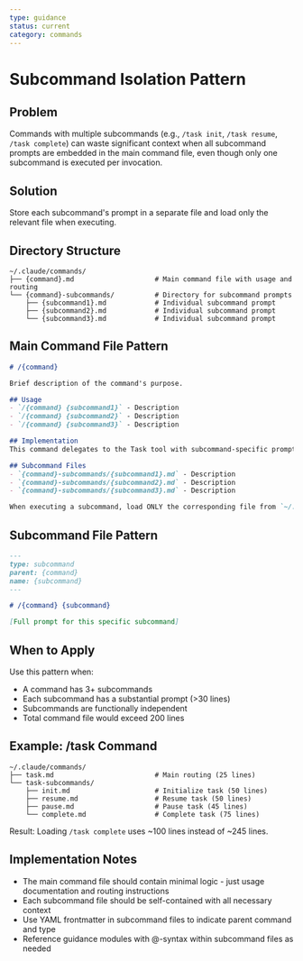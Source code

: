 ```yaml
---
type: guidance
status: current
category: commands
---
```


# Subcommand Isolation Pattern

## Problem
Commands with multiple subcommands (e.g., `/task init`, `/task resume`, `/task complete`) can waste significant context when all subcommand prompts are embedded in the main command file, even though only one subcommand is executed per invocation.

## Solution
Store each subcommand's prompt in a separate file and load only the relevant file when executing.

## Directory Structure
```
~/.claude/commands/
├── {command}.md                    # Main command file with usage and routing
└── {command}-subcommands/          # Directory for subcommand prompts
    ├── {subcommand1}.md            # Individual subcommand prompt
    ├── {subcommand2}.md            # Individual subcommand prompt
    └── {subcommand3}.md            # Individual subcommand prompt
```

## Main Command File Pattern
```markdown
# /{command}

Brief description of the command's purpose.

## Usage
- `/{command} {subcommand1}` - Description
- `/{command} {subcommand2}` - Description
- `/{command} {subcommand3}` - Description

## Implementation
This command delegates to the Task tool with subcommand-specific prompts. To minimize context usage, each subcommand prompt is stored in a separate file and loaded only when needed.

## Subcommand Files
- `{command}-subcommands/{subcommand1}.md` - Description
- `{command}-subcommands/{subcommand2}.md` - Description
- `{command}-subcommands/{subcommand3}.md` - Description

When executing a subcommand, load ONLY the corresponding file from `~/.claude/commands/{command}-subcommands/`.
```

## Subcommand File Pattern
```markdown
---
type: subcommand
parent: {command}
name: {subcommand}
---

# /{command} {subcommand}

[Full prompt for this specific subcommand]
```

## When to Apply
Use this pattern when:
- A command has 3+ subcommands
- Each subcommand has a substantial prompt (>30 lines)
- Subcommands are functionally independent
- Total command file would exceed 200 lines

## Example: /task Command
```
~/.claude/commands/
├── task.md                         # Main routing (25 lines)
└── task-subcommands/
    ├── init.md                     # Initialize task (50 lines)
    ├── resume.md                   # Resume task (50 lines)
    ├── pause.md                    # Pause task (45 lines)
    └── complete.md                 # Complete task (75 lines)
```

Result: Loading `/task complete` uses ~100 lines instead of ~245 lines.

## Implementation Notes
- The main command file should contain minimal logic - just usage documentation and routing instructions
- Each subcommand file should be self-contained with all necessary context
- Use YAML frontmatter in subcommand files to indicate parent command and type
- Reference guidance modules with @-syntax within subcommand files as needed